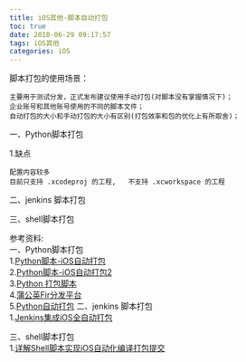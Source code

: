 ```yaml
---
title: iOS其他-脚本自动打包
toc: true
date: 2018-06-29 09:17:57
tags: iOS其他
categories: iOS
---
```


脚本打包的使用场景：
	
	主要用于测试分发，正式发布建议使用手动打包(对脚本没有掌握情况下)；
	企业账号和其他账号使用的不同的脚本文件；
	自动打包的大小和手动打包的大小有区别(打包效率和包的优化上有所取舍)；
	


一、Python脚本打包<br>

<!-- more -->

1.缺点

	配置内容较多
	目前只支持 .xcodeproj 的工程,	不支持 .xcworkspace 的工程
	
	

二、jenkins 脚本打包




三、shell脚本打包



参考资料:<br>
一、Python脚本打包<br>
1.[Python脚本-iOS自动打包](https://mp.weixin.qq.com/s/5f2Pd8RHBN7TClZDZlx_Gw)<br>
2.[Python脚本-iOS自动打包2](https://www.jianshu.com/p/1f47066da6f7)<br>
3.[Python 打包脚本](https://github.com/hades0918/ipapy)<br>
4.[蒲公英Fir分发平台](https://github.com/FIRHQ/fir-cli/blob/master/README.md)<br>
5.[Python自动打包](https://www.jianshu.com/p/1f47066da6f7)
二、jenkins 脚本打包<br>
1.[Jenkins集成iOS全自动打包](https://www.jianshu.com/p/6a3a009da35b)<br>

三、shell脚本打包<br>
1.[详解Shell脚本实现iOS自动化编译打包提交](http://zackzheng.info/2015/12/27/2015-12-27-an-automated-script-for-building-archiving-submission-sending-emails/)